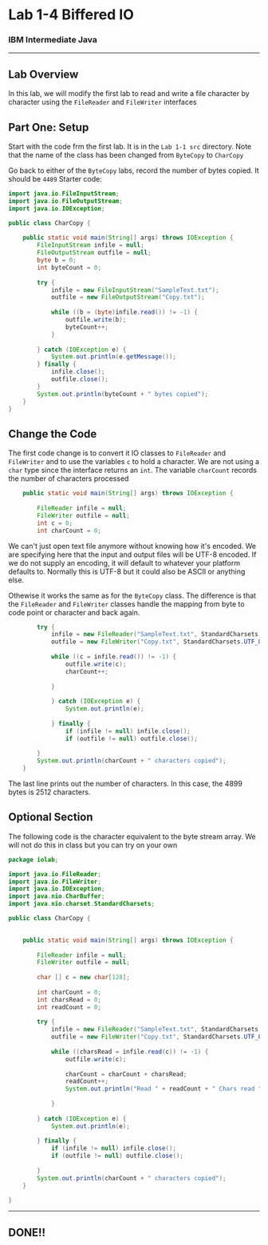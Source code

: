 # Lab 1-4 Biffered IO
### IBM Intermediate Java

---

## Lab Overview

In this lab, we will modify the first lab to read and write a file character by character using the `FileReader` and `FileWriter` interfaces

## Part One: Setup

Start with the code frm the first lab. It is in the `Lab 1-1 src` directory. Note that the name of the class has been changed from `ByteCopy` to `CharCopy`

Go back to either of the `ByteCopy` labs, record the number of bytes copied.  It should be `4489`
Starter code:

```java
import java.io.FileInputStream;
import java.io.FileOutputStream;
import java.io.IOException;

public class CharCopy {
    
	public static void main(String[] args) throws IOException {
		FileInputStream infile = null;
		FileOutputStream outfile = null;
		byte b = 0;
		int byteCount = 0;
		
		try {
			infile = new FileInputStream("SampleText.txt");
			outfile = new FileOutputStream("Copy.txt");
			
			while ((b = (byte)infile.read()) != -1) {
				outfile.write(b);
				byteCount++;
			}
            
		} catch (IOException e) {
			System.out.println(e.getMessage());
		} finally {
			infile.close();
			outfile.close();
		}
        System.out.println(byteCount + " bytes copied");
	}
}
```
## Change the Code

The first code change is to convert it IO classes to `FileReader` and `FileWriter` and to use the variables `c` to hold a character. We are not using a `char` type since the interface returns an `int`. The variable `charCount` records the number of characters processed

```java
 	public static void main(String[] args) throws IOException {
		
		FileReader infile = null;
		FileWriter outfile = null;
		int c = 0;
		int charCount = 0;
```

We can't just open text file anymore without knowing how it's encoded. We are specifying here that the input and output files will be UTF-8 encoded. If we do not supply an encoding, it will default to whatever your platform defaults to. Normally this is UTF-8 but it could also be ASCII or anything else.

Othewise it works the same as for the `ByteCopy` class. The difference is that the `FileReader` and `FileWriter` classes handle the mapping from byte to code point or character and back again.

```java
		try {
			infile = new FileReader("SampleText.txt", StandardCharsets.UTF_8);
			outfile = new FileWriter("Copy.txt", StandardCharsets.UTF_8);
			
			while ((c = infile.read()) != -1) {
				outfile.write(c);
				charCount++;
				
			}
			
		    } catch (IOException e) {
			    System.out.println(e);
			
		    } finally {
			    if (infile != null) infile.close();
			    if (outfile != null) outfile.close();
			
        }
        System.out.println(charCount + " characters copied");
	}
```

The last line prints out the number of characters. In this case, the 4899 bytes is 2512 characters.

## Optional Section

The following code is the character equivalent to the byte stream array. We will not do this in class but you can try on your own

```java
package iolab;

import java.io.FileReader;
import java.io.FileWriter;
import java.io.IOException;
import java.nio.CharBuffer;
import java.nio.charset.StandardCharsets;

public class CharCopy {
	

	public static void main(String[] args) throws IOException {
		
		FileReader infile = null;
		FileWriter outfile = null;
		
		char [] c = new char[128];
		
		int charCount = 0;
		int charsRead = 0;
		int readCount = 0;
		
		try {
			infile = new FileReader("SampleText.txt", StandardCharsets.UTF_8);
			outfile = new FileWriter("Copy.txt", StandardCharsets.UTF_8);
			
			while ((charsRead = infile.read(c)) != -1) {
				outfile.write(c);
				
				charCount = charCount + charsRead;
				readCount++;
				System.out.println("Read " + readCount + " Chars read " + charsRead);
				
			}
			
		} catch (IOException e) {
			System.out.println(e);
			
		} finally {
			if (infile != null) infile.close();
			if (outfile != null) outfile.close();
			
		}
        System.out.println(charCount + " characters copied");
	}

}


```


---
## DONE!!




